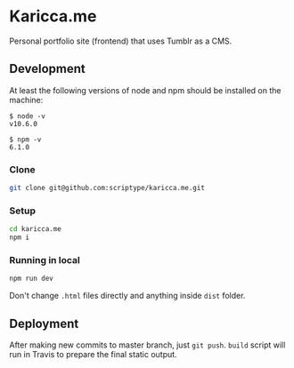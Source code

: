 # Karicca.me

Personal portfolio site (frontend) that uses Tumblr as a CMS.

## Development

At least the following versions of node and npm should be installed on the machine:

```
$ node -v
v10.6.0

$ npm -v
6.1.0
```

### Clone

```sh
git clone git@github.com:scriptype/karicca.me.git
```

### Setup

```sh
cd karicca.me
npm i
```

### Running in local

```sh
npm run dev
```

Don't change `.html` files directly and anything inside `dist` folder.

## Deployment

After making new commits to master branch, just `git push`. `build` script will run in Travis to prepare the final static output.
